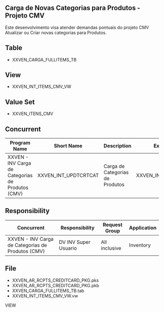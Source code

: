 ## Carga de Novas Categorias para Produtos - Projeto CMV

Este desenvolvimento visa atender demandas pontuais do projeto CMV
Atualizar ou Criar novas categorias para Produtos.

## Table

 - XXVEN_CARGA_FULLITEMS_TB

## View

 - XXVEN_INT_ITEMS_CMV_VW
 
## Value Set

 - XXVEN_ITENS_CMV

## Concurrent

| Program Name | Short Name | Description | Executable | Short Name | Description | Execution File Name |
| -- | -- | -- | -- | -- | -- | -- |
|  XXVEN - INV Carga de Categorias de Produtos (CMV) | XXVEN_INT_UPDTCRTCAT | Carga de Categorias de Produtos |  XXVEN_INT_UPDTCRTCAT | XXVEN_INT_UPDTCRTCAT | Carga de Categorias de Produtos | XXVEN_AR_RCPTS_CREDITCARD_PKG.MAIN_P |

## Responsibility

| Concurrent |Responsibility|  Request Group| Application |
|--|--|--|--|
| XXVEN - INV Carga de Categorias de Produtos (CMV) | DV INV Super Usuario | All inclusive | Inventory |

## File

 - XXVEN_AR_RCPTS_CREDITCARD_PKG.pks
 - XXVEN_AR_RCPTS_CREDITCARD_PKG.pkb
 - XXVEN_CARGA_FULLITEMS_TB.tab
 - XXVEN_INT_ITEMS_CMV_VW.vw










VIEW
